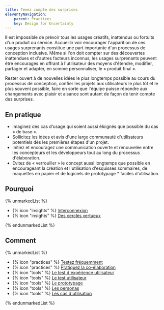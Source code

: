 ```yaml
---
title: Tenez compte des surprises
eleventyNavigation:
    parent: Practices
    key: Design for Uncertainty
---
```


Il est impossible de prévoir tous les usages créatifs, inattendus ou fortuits d'un produit ou service. Accueillir voir
encourager l'apparition de ces usages surprenants constitue une part importante d'un processus de conception inclusive.
Même si l'on doit compter sur des découvertes inattendues et d'autres facteurs inconnus, les usages surprenants peuvent
être encouragés en offrant à l'utilisateur des moyens d'étendre, modifier, partager et adapter, en somme personnaliser,
le « produit final ».

Rester ouvert à de nouvelles idées le plus longtemps possible au cours du processus de conception, confier les projets
aux utilisateurs le plus tôt et le plus souvent possible, faire en sorte que l'équipe puisse répondre aux changements
avec plaisir et aisance sont autant de façon de tenir compte des surprises.

## En pratique

* Imaginez des cas d'usage qui soient aussi éloignés que possible du cas « de base ».
* Sollicitez les idées et avis d'une large communauté d'utilisateurs potentiels dès les premières étapes d'un projet.
* Initiez et encouragez une communication ouverte et renouvelée entre les concepteurs et les développeurs tout au long
  du processus d'élaboration.
* Evitez de « verrouiller » le concept aussi longtemps que possible en encourageant la création et l'utilisation
  d'esquisses sommaires, de maquettes en papier et de logiciels de prototypage * faciles d'utilisation.

## Pourquoi

{% unmarkedList %}

* {% icon "insights" %} [Interconnexion](../../perspectives/interconnexion/)
* {% icon "insights" %} [Des cercles vertueux](../../perspectives/des-cercles-vertueux/)

{% endunmarkedList %}

## Comment

{% unmarkedList %}

* {% icon "practices" %} [Testez fréquemment](../../pratiques/testez-frequemment/)
* {% icon "practices" %} [Pratiquez la co-élaboration](../../pratiques/pratiquez-la-co-elaboration/)
* {% icon "tools" %} [Le test d'expérience utilisateur](../../outils/le-test-dexperience-utilisateur/)
* {% icon "tools" %} [Le test utilisateur](../../outils/le-test-utilisateur/)
* {% icon "tools" %} [Le prototypage](../../outils/le-prototypage/)
* {% icon "tools" %} [Les personas](../../outils/les-personas/)
* {% icon "tools" %} [Les cas d'utilisation](../../outils/les-cas-dutilisation/)

{% endunmarkedList %}
